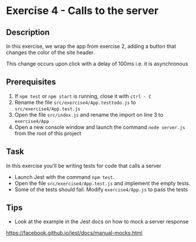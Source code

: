 # Exercise 4 - Calls to the server

## Description

In this exercise, we wrap the app from exercise 2, adding a button that changes
the color of the site header.

This change occurs upon click with a delay of 100ms i.e. it is asynchronous

## Prerequisites

1. If `npm test` or `npm start` is running, close it with `ctrl - C`
2. Rename the file `src/exercise4/App.testtodo.js` to `src/exercise4/App.test.js`
3. Open the file `src/index.js` and rename the import on line 3 to `exercise4/App`
4. Open a new console window and launch the command `node server.js` from the root of this project

## Task

In this exercise you'll be writing tests for code that calls a server

- Launch Jest with the command `npm test`.
- Open the file `src/exercise4/App.test.js` and implement the empty tests.
- Some of the tests should fail. Modify `exercise4/App.js` to pass the tests

## Tips

- Look at the example in the Jest docs on how to mock a server response

https://facebook.github.io/jest/docs/manual-mocks.html